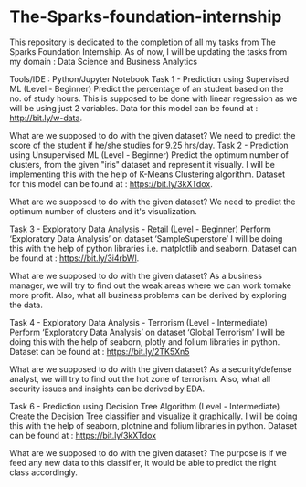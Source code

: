 # The-Sparks-foundation-internship

This repository is dedicated to the completion of all my tasks from The Sparks Foundation Internship. As of now, I will be updating the tasks from my domain : Data Science and Business Analytics 

Tools/IDE : Python/Jupyter Notebook
Task 1 - Prediction using Supervised ML (Level - Beginner)
Predict the percentage of an student based on the no. of study hours.
This is supposed to be done with linear regression as we will be using just 2 variables. Data for this model can be found at : http://bit.ly/w-data.

What are we supposed to do with the given dataset?
We need to predict the score of the student if he/she studies for 9.25 hrs/day.
Task 2 - Prediction using Unsupervised ML (Level - Beginner)
Predict the optimum number of clusters, from the given "iris" dataset and represent it visually.
I will be implementing this with the help of K-Means Clustering algorithm. Dataset for this model can be found at : https://bit.ly/3kXTdox.

What are we supposed to do with the given dataset?
We need to predict the optimum number of clusters and it's visualization.

Task 3 - Exploratory Data Analysis - Retail (Level - Beginner)
Perform ‘Exploratory Data Analysis’ on dataset ‘SampleSuperstore’
I will be doing this with the help of python libraries i.e. matplotlib and seaborn. Dataset can be found at : https://bit.ly/3i4rbWl.

What are we supposed to do with the given dataset?
As a business manager, we will try to find out the weak areas where we can work tomake more profit. Also, what all business problems can be derived by exploring the data.

Task 4 - Exploratory Data Analysis - Terrorism (Level - Intermediate)
Perform ‘Exploratory Data Analysis’ on dataset ‘Global Terrorism’
I will be doing this with the help of seaborn, plotly and folium libraries in python. Dataset can be found at : https://bit.ly/2TK5Xn5

What are we supposed to do with the given dataset?
As a security/defense analyst, we will try to find out the hot zone of terrorism. Also, what all security issues and insights can be derived by EDA.

Task 6 - Prediction using Decision Tree Algorithm (Level - Intermediate)
Create the Decision Tree classifier and visualize it graphically.
I will be doing this with the help of seaborn, plotnine and folium libraries in python. Dataset can be found at : https://bit.ly/3kXTdox

What are we supposed to do with the given dataset?
The purpose is if we feed any new data to this classifier, it would be able to predict the right class accordingly.
